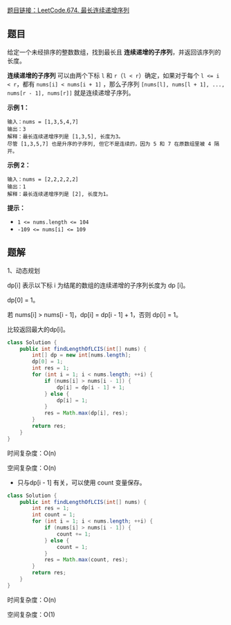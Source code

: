 [题目链接：LeetCode.674. 最长连续递增序列](https://leetcode-cn.com/problems/longest-continuous-increasing-subsequence/)

## 题目

给定一个未经排序的整数数组，找到最长且 **连续递增的子序列**，并返回该序列的长度。

**连续递增的子序列** 可以由两个下标 `l` 和 `r`（`l < r`）确定，如果对于每个 `l <= i < r`，都有 `nums[i] < nums[i + 1]` ，那么子序列 `[nums[l], nums[l + 1], ..., nums[r - 1], nums[r]]` 就是连续递增子序列。

**示例 1：**

```
输入：nums = [1,3,5,4,7]
输出：3
解释：最长连续递增序列是 [1,3,5], 长度为3。
尽管 [1,3,5,7] 也是升序的子序列, 但它不是连续的，因为 5 和 7 在原数组里被 4 隔开。 
```

**示例 2：**

```
输入：nums = [2,2,2,2,2]
输出：1
解释：最长连续递增序列是 [2], 长度为1。
```

**提示：**

- `1 <= nums.length <= 104`
- `-109 <= nums[i] <= 109`

## 题解

1、动态规划

dp[i] 表示以下标 i 为结尾的数组的连续递增的子序列长度为 dp [i]。

dp[0] = 1。

若 nums[i] > nums[i - 1]，dp[i] = dp[i - 1] + 1，否则 dp[i] = 1。

比较返回最大的dp[i]。

```java
class Solution {
    public int findLengthOfLCIS(int[] nums) {
        int[] dp = new int[nums.length];
        dp[0] = 1;
        int res = 1;
        for (int i = 1; i < nums.length; ++i) {
            if (nums[i] > nums[i - 1]) {
                dp[i] = dp[i - 1] + 1;
            } else {
                dp[i] = 1;
            }
            res = Math.max(dp[i], res);
        }
        return res;
    }
}
```

时间复杂度：O(n)

空间复杂度：O(n)

* 只与dp[i - 1] 有关，可以使用 count 变量保存。

```java
class Solution {
    public int findLengthOfLCIS(int[] nums) {
        int res = 1;
        int count = 1;
        for (int i = 1; i < nums.length; ++i) {
            if (nums[i] > nums[i - 1]) {
                count += 1;
            } else {
                count = 1;
            }
            res = Math.max(count, res);
        }
        return res;
    }
}
```

时间复杂度：O(n)

空间复杂度：O(1)